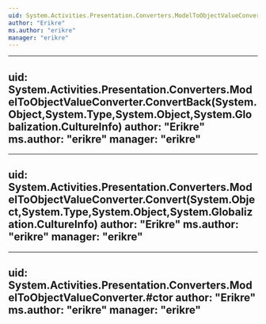 ```yaml
---
uid: System.Activities.Presentation.Converters.ModelToObjectValueConverter
author: "Erikre"
ms.author: "erikre"
manager: "erikre"
---
```


---
uid: System.Activities.Presentation.Converters.ModelToObjectValueConverter.ConvertBack(System.Object,System.Type,System.Object,System.Globalization.CultureInfo)
author: "Erikre"
ms.author: "erikre"
manager: "erikre"
---

---
uid: System.Activities.Presentation.Converters.ModelToObjectValueConverter.Convert(System.Object,System.Type,System.Object,System.Globalization.CultureInfo)
author: "Erikre"
ms.author: "erikre"
manager: "erikre"
---

---
uid: System.Activities.Presentation.Converters.ModelToObjectValueConverter.#ctor
author: "Erikre"
ms.author: "erikre"
manager: "erikre"
---
